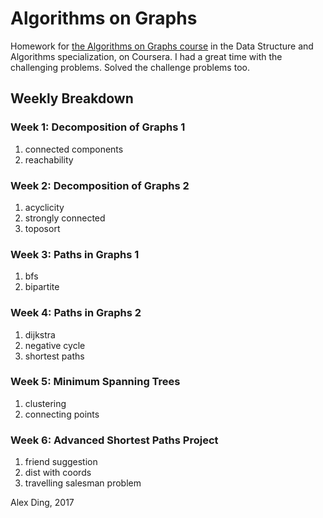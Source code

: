 # Algorithms on Graphs
Homework for [the Algorithms on Graphs course](https://www.coursera.org/learn/algorithms-on-graphs) in the Data Structure and Algorithms specialization, on Coursera. I had a great time with the challenging problems. Solved the challenge problems too. 

## Weekly Breakdown
### Week 1: Decomposition of Graphs 1
1. connected components
2. reachability

### Week 2: Decomposition of Graphs 2
1. acyclicity
2. strongly connected
3. toposort

### Week 3: Paths in Graphs 1
1. bfs
2. bipartite

### Week 4: Paths in Graphs 2
1. dijkstra
2. negative cycle
3. shortest paths

### Week 5: Minimum Spanning Trees
1. clustering
2. connecting points

### Week 6: Advanced Shortest Paths Project
1. friend suggestion
2. dist with coords
3. travelling salesman problem

Alex Ding, 2017
